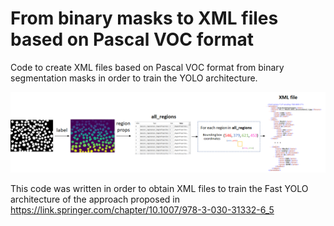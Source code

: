 # From binary masks to XML files based on Pascal VOC format


Code to create XML files based on Pascal VOC format from binary segmentation masks in order to train the YOLO architecture.



<img src="xml_files.png"/>



This code was written in order to obtain XML files to train the Fast YOLO architecture of the approach proposed in https://link.springer.com/chapter/10.1007/978-3-030-31332-6_5
